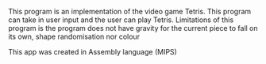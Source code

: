 This program is an implementation of the video game Tetris. 
This program can take in user input and the user can play Tetris.
Limitations of this program is the program does not have gravity for the current piece
to fall on its own, shape randomisation nor colour

This app was created in Assembly language (MIPS)

